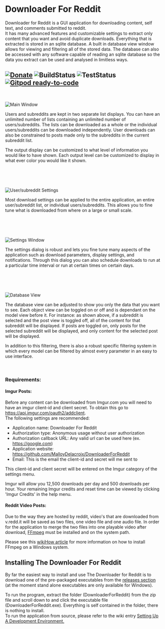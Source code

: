 # Downloader For Reddit
Downloader for Reddit is a GUI application for downloading content, self text, and comments submitted to reddit.  
It has many advanced features and customizable settings to extract only content that you want and avoid duplicate 
downloads.  Everything that is extracted is stored in an sqlite database.  A built in database view window allows for
viewing and filtering all of the stored data.  The database can also be accessed with any software capable of reading 
an sqlite database so the data you extract can be used and analysed in limitless ways.

[![Donate](https://img.shields.io/badge/Donate-PayPal-green.svg)](https://paypal.me/MalloyDelacroix)
![BuildStatus](https://github.com/MalloyDelacroix/DownloaderForReddit/workflows/Build/badge.svg)
![TestStatus](https://github.com/MalloyDelacroix/DownloaderForReddit/workflows/Test/badge.svg)
[![Gitpod ready-to-code](https://img.shields.io/badge/Gitpod-ready--to--code-blue?logo=gitpod)](https://gitpod.io/#https://github.com/MalloyDelacroix/DownloaderForReddit)
------------
<br>

![Main Window](https://imgur.com/759Job3.gif)


Users and subreddits are kept in two separate list displays.  You can have an unlimited number of lists containing an 
unlimited number of users/subreddits.  The lists can be downloaded as a whole or the individual users/subreddits can be 
downloaded independently.  User downloads can also be constrained to posts made only to the subreddits in the current 
subreddit list.

The output display can be customized to what level of information you would like to have shown.  Each output level can
be customized to display in what ever color you would like it shown.

<br>
<br>
<br>

![User/subreddit Settings](https://imgur.com/MByBar8.png)

Most download settings can be applied to the entire application, an entire user/subreddit list, or individual 
users/subreddits. This allows you to fine tune what is downloaded from where on a large or small scale.

<br>
<br>
<br>

![Settings Window](https://imgur.com/cpfzx0n.png)

The settings dialog is robust and lets you fine tune many aspects of the application such as download parameters,
display settings, and notifications.  Through this dialog you can also schedule downloads to run at a particular time
interval or run at certain times on certain days.

<br>
<br>
<br>

![Database View](https://imgur.com/Lr4B8xL.gif)

The database view can be adjusted to show you only the data that you want to see.  Each object view can be toggled on or
off and is dependant on the model view before it.  For instance: as shown above, if a subreddit is selected and the post
view is toggled off, all of the content for that subreddit will be displayed.  If posts are toggled on, only posts for
the selected subreddit will be displayed, and only content for the selected post will be displayed.

In addition to this filtering, there is also a robust specific filtering system in which every model can be filtered by 
almost every parameter in an easy to use interface.
<br>
<br>
<br>
### Requirements:

#### Imgur Posts:

Before any content can be downloaded from Imgur.com you will need to have an imgur client-id and client secret.
To obtain this go to https://api.imgur.com/oauth2/addclient.  
The following settings are recommended:
- Application name: Downloader For Reddit
- Authorization type: Anonymous usage without user authorization
- Authorization callback URL: Any valid url can be used here (ex. https://google.com) 
- Application website: https://github.com/MalloyDelacroix/DownloaderForReddit
- Email: This is the email the client-id and secret will me sent to

This client-id and client secret will be entered on the Imgur category of the settings menu.

Imgur will allow you 12,500 downloads per day and 500 downloads per hour. Your remaining Imgur credits and reset time 
can be viewed by clicking 'Imgur Credits' in the help menu.


#### Reddit Video Posts:

Due to the way they are hosted by reddit, video's that are downloaded from v.redd.it will be saved as two files, one 
video file and one audio file.  In order for the application to merge the two files into one playable video after 
download, [FFmpeg](https://www.ffmpeg.org/) must be installed and on the system path.

Please see this [wikiHow article](https://www.wikihow.com/Install-FFmpeg-on-Windows) for more information on how to 
install FFmpeg on a Windows system.


Installing The Downloader For Reddit
---------------------------------

By far the easiest way to install and use The Downloader for Reddit is to download one of the pre-packaged executables 
from the [releases section](https://github.com/MalloyDelacroix/DownloaderForReddit/releases) (at the moment stand alone 
executables are only available for Windows).

To run the program, extract the folder (DownloaderForReddit) from the zip file and scroll down to and click the 
executable file (DownloaderForReddit.exe). Everything is self contained in the folder, there is nothing to install.
<br>
To run the application from source, please refer to the wiki entry 
[Setting Up A Development Environment.](https://github.com/MalloyDelacroix/DownloaderForReddit/wiki/Setting-Up-A-Development-Environment)
